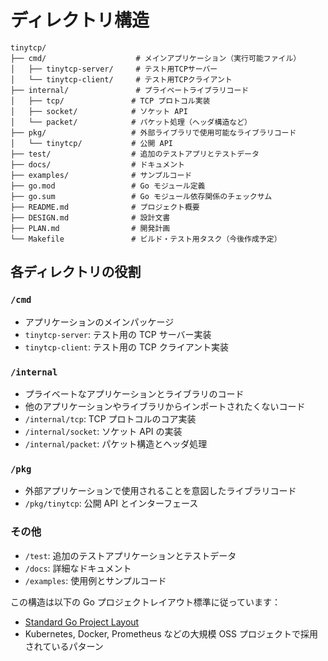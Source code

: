# ディレクトリ構造

```
tinytcp/
├── cmd/                    # メインアプリケーション（実行可能ファイル）
│   ├── tinytcp-server/     # テスト用TCPサーバー
│   └── tinytcp-client/     # テスト用TCPクライアント
├── internal/               # プライベートライブラリコード
│   ├── tcp/               # TCP プロトコル実装
│   ├── socket/            # ソケット API
│   └── packet/            # パケット処理（ヘッダ構造など）
├── pkg/                   # 外部ライブラリで使用可能なライブラリコード
│   └── tinytcp/           # 公開 API
├── test/                  # 追加のテストアプリとテストデータ
├── docs/                  # ドキュメント
├── examples/              # サンプルコード
├── go.mod                 # Go モジュール定義
├── go.sum                 # Go モジュール依存関係のチェックサム
├── README.md              # プロジェクト概要
├── DESIGN.md              # 設計文書
├── PLAN.md                # 開発計画
└── Makefile               # ビルド・テスト用タスク（今後作成予定）
```

## 各ディレクトリの役割

### `/cmd`

- アプリケーションのメインパッケージ
- `tinytcp-server`: テスト用の TCP サーバー実装
- `tinytcp-client`: テスト用の TCP クライアント実装

### `/internal`

- プライベートなアプリケーションとライブラリのコード
- 他のアプリケーションやライブラリからインポートされたくないコード
- `/internal/tcp`: TCP プロトコルのコア実装
- `/internal/socket`: ソケット API の実装
- `/internal/packet`: パケット構造とヘッダ処理

### `/pkg`

- 外部アプリケーションで使用されることを意図したライブラリコード
- `/pkg/tinytcp`: 公開 API とインターフェース

### その他

- `/test`: 追加のテストアプリケーションとテストデータ
- `/docs`: 詳細なドキュメント
- `/examples`: 使用例とサンプルコード

この構造は以下の Go プロジェクトレイアウト標準に従っています：

- [Standard Go Project Layout](https://github.com/golang-standards/project-layout)
- Kubernetes, Docker, Prometheus などの大規模 OSS プロジェクトで採用されているパターン
